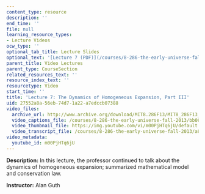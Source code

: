 ```yaml
---
content_type: resource
description: ''
end_time: ''
file: null
learning_resource_types:
- Lecture Videos
ocw_type: ''
optional_tab_title: Lecture Slides
optional_text: '[Lecture 7 (PDF)](/courses/8-286-the-early-universe-fall-2013/resources/mit8_286f13_lec07)'
parent_title: Video Lectures
parent_type: CourseSection
related_resources_text: ''
resource_index_text: ''
resourcetype: Video
start_time: ''
title: 'Lecture 7: The Dynamics of Homogeneous Expansion, Part III'
uid: 27552a8a-56eb-74d7-1a22-a7edccb07388
video_files:
  archive_url: http://www.archive.org/download/MIT8.286F13/MIT8_286F13_lec07_300k.mp4
  video_captions_file: /courses/8-286-the-early-universe-fall-2013/bb066b3efbe55000b8a1f2e8d09567b1_m00PjHTq6jU.vtt
  video_thumbnail_file: https://img.youtube.com/vi/m00PjHTq6jU/default.jpg
  video_transcript_file: /courses/8-286-the-early-universe-fall-2013/a8d35e02dbabc99e6a5fb7af82012b61_m00PjHTq6jU.pdf
video_metadata:
  youtube_id: m00PjHTq6jU
---
```


**Description:** In this lecture, the professor continued to talk about the dynamics of homogeneous expansion; summarized mathematical model and conservation law.

**Instructor:** Alan Guth
